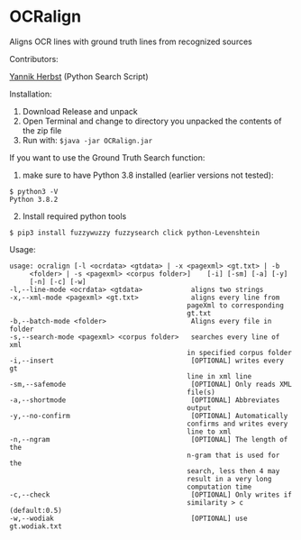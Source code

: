 # OCRalign
Aligns OCR lines with ground truth lines from recognized sources

Contributors:

  [Yannik Herbst](https://github.com/Kolophonium0) (Python Search Script)

Installation:
  1. Download Release and unpack
  2. Open Terminal and change to directory you unpacked the contents of the zip file
  3. Run with:
    ```
    $java -jar OCRalign.jar
    ```
    
If you want to use the Ground Truth Search function:  
  1. make sure to have Python 3.8 installed (earlier versions not tested):
  ```
  $ python3 -V
  Python 3.8.2
  ```
  2. Install required python tools
  ```
  $ pip3 install fuzzywuzzy fuzzysearch click python-Levenshtein
  ```

Usage:
  
  ```
  usage: ocralign [-l <ocrdata> <gtdata> | -x <pagexml> <gt.txt> | -b
       <folder> | -s <pagexml> <corpus folder>]    [-i] [-sm] [-a] [-y]
       [-n] [-c] [-w]
 -l,--line-mode <ocrdata> <gtdata>            aligns two strings
 -x,--xml-mode <pagexml> <gt.txt>             aligns every line from
                                              pageXml to corresponding
                                              gt.txt
 -b,--batch-mode <folder>                     Aligns every file in folder
 -s,--search-mode <pagexml> <corpus folder>   searches every line of xml
                                              in specified corpus folder
 -i,--insert                                  [OPTIONAL] writes every gt
                                              line in xml line
 -sm,--safemode                               [OPTIONAL] Only reads XML
                                              file(s)
 -a,--shortmode                               [OPTIONAL] Abbreviates
                                              output
 -y,--no-confirm                              [OPTIONAL] Automatically
                                              confirms and writes every
                                              line to xml
 -n,--ngram                                   [OPTIONAL] The length of the
                                              n-gram that is used for the
                                              search, less then 4 may
                                              result in a very long
                                              computation time
 -c,--check                                   [OPTIONAL] Only writes if
                                              similarity > c (default:0.5)
 -w,--wodiak                                  [OPTIONAL] use gt.wodiak.txt
```
